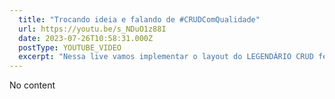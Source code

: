 ```yaml
---
  title: "Trocando ideia e falando de #CRUDComQualidade"
  url: https://youtu.be/s_NDuO1z88I
  date: 2023-07-26T10:58:31.000Z
  postType: YOUTUBE_VIDEO
  excerpt: "Nessa live vamos implementar o layout do LEGENDÁRIO CRUD feito com qualidade no crudcomqualidade.io!&#13;"
---
```

  
  No content
  